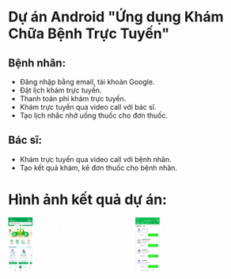 # Dự án Android "Ứng dụng Khám Chữa Bệnh Trực Tuyến"

## Bệnh nhân:
- Đăng nhập bằng email, tài khoản Google.
- Đặt lịch khám trực tuyến.
- Thanh toán phí khám trực tuyến.
- Khám trực tuyến qua video call với bác sĩ.
- Tạo lịch nhắc nhở uống thuốc cho đơn thuốc.

## Bác sĩ:
- Khám trực tuyến qua video call với bệnh nhân.
- Tạo kết quả khám, kê đơn thuốc cho bệnh nhân.

# Hình ảnh kết quả dự án:
<div style="display: flex; justify-content: space-between; padding: 0;">
  <!-- Khối 1 -->
  <div style="position: relative; flex: 1; margin-right: 10px;">
    <div style="position: absolute; top: 10px; left: 10px; color: white; font-size: 20px; font-weight: bold;">
      Giao diện 1
    </div>
    <img src="docs/images/anh1.jpg" width="20%" />
  </div>

  <!-- Khối 2 -->
  <div style="position: relative; flex: 1;">
    <div style="position: absolute; top: 10px; left: 10px; color: white; font-size: 20px; font-weight: bold;">
      Giao diện 2
    </div>
    <img src="docs/images/anh2.png" width="20%" />
  </div>
</div>







